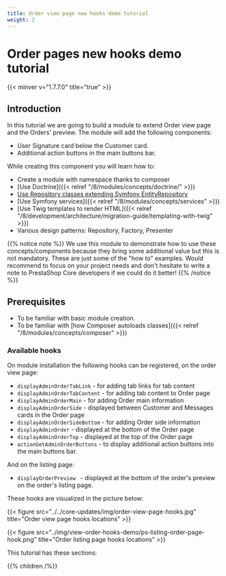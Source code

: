 ```yaml
---
title: Order view page new hooks demo tutorial 
weight: 2
---
```


# Order pages new hooks demo tutorial
{{< minver v="1.7.7.0" title="true" >}}

## Introduction

In this tutorial we are going to build a module to extend Order view page and the Orders' preview. 
The module will add the following components:

 - User Signature card below the Customer card.
 - Additional action buttons in the main buttons bar.
 
While creating this component you will learn how to:

 - Create a module with namespace thanks to composer
 - [Use Doctrine]({{< relref "/8/modules/concepts/doctrine/" >}})
 - [Use Repository classes extending Symfony EntityRepository](https://symfony.com/doc/4.4/doctrine/repository.html)
 - [Use Symfony services]({{< relref "/8/modules/concepts/services" >}})
 - [Use Twig templates to render HTML]({{< relref "/8/development/architecture/migration-guide/templating-with-twig" >}})
 - Various design patterns: Repository, Factory, Presenter
 
{{% notice note %}}
We use this module to demonstrate how to use these concepts/components because they bring some additional value
but this is not mandatory. These are just some of the "how to" examples. Would recommend to focus on your
project needs and don't hesitate to write a note to PrestaShop Core developers if we could do it better!
{{% /notice %}}

## Prerequisites

- To be familiar with basic module creation.
- To be familiar with [how Composer autoloads classes]({{< relref "/8/modules/concepts/composer" >}})

### Available hooks

On module installation the following hooks can be registered, on the order view page:

 - `displayAdminOrderTabLink` - for adding tab links for tab content
 - `displayAdminOrderTabContent` - for adding tab content to Order page
 - `displayAdminOrderMain` - for adding Order main information
 - `displayAdminOrderSide` - displayed between Customer and Messages cards in the Order page
 - `displayAdminOrderSideBottom` - for adding Order side information
 - `displayAdminOrder` - displayed at the bottom of the Order page
 - `displayAdminOrderTop` - displayed at the top of the Order page
 - `actionGetAdminOrderButtons` - to display additional action buttons into the main buttons bar.

And on the listing page:
 - `displayOrderPreview ` -  displayed at the bottom of the order's preview on the order's listing page.
 
These hooks are visualized in the picture below:

 {{< figure src="../../core-updates/img/order-view-page-hooks.jpg" title="Order view page hooks locations" >}}
 
 {{< figure src="../img/view-order-hooks-demo/ps-listing-order-page-hook.png" title="Order listing page hooks locations" >}}

This tutorial has these sections:

{{% children /%}} 
